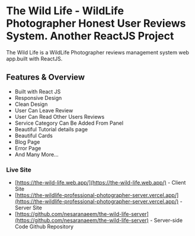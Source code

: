 # The Wild Life - WildLife Photographer Honest User Reviews System. Another ReactJS Project

The Wild Life is a WildLife Photographer reviews management system web app.built with ReactJS.

## Features & Overview

- Built with React JS
- Responsive Design
- Clean Design
- User Can Leave Review
- User Can Read Other Users Reviews
- Service Category Can Be Added From Panel
- Beautiful Tutorial details page
- Beautiful Cards
- Blog Page
- Error Page
- And Many More...

### Live Site

- [https://the-wild-life.web.app/](https://the-wild-life.web.app/) - Client Site
- [https://the-wildlife-professional-photographer-server.vercel.app/](https://the-wildlife-professional-photographer-server.vercel.app/) - Server Site
- [https://github.com/nesaranaeem/the-wild-life-server](https://github.com/nesaranaeem/the-wild-life-server) - Server-side Code Github Repository
